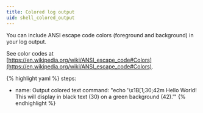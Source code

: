 ```yaml
---
title: Colored log output
uid: shell_colored_output
---
```


You can include ANSI escape code colors (foreground and background) in your log output.

See color codes at [https://en.wikipedia.org/wiki/ANSI_escape_code#Colors](https://en.wikipedia.org/wiki/ANSI_escape_code#Colors).

{% highlight yaml %}
steps:
  - name: Output colored text
    command: "echo '\x1B[1;30;42m Hello World! This will display in black text (30) on a green background (42).'"
{% endhighlight %}
